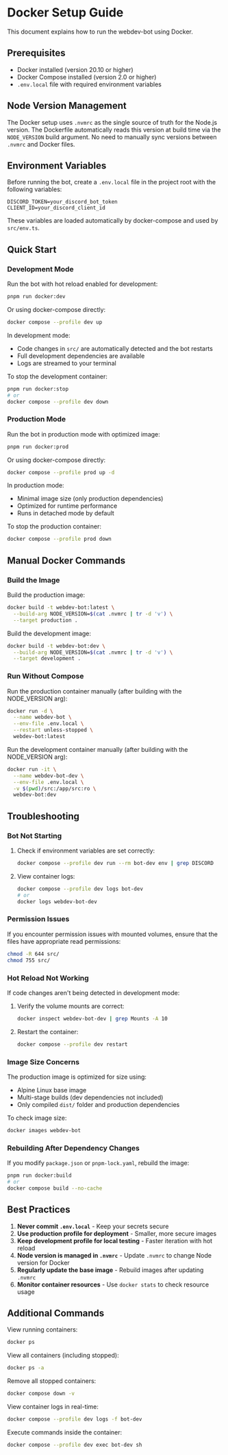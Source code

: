 # Docker Setup Guide

This document explains how to run the webdev-bot using Docker.

## Prerequisites

- Docker installed (version 20.10 or higher)
- Docker Compose installed (version 2.0 or higher)
- `.env.local` file with required environment variables

## Node Version Management

The Docker setup uses `.nvmrc` as the single source of truth for the Node.js version. The Dockerfile automatically reads this version at build time via the `NODE_VERSION` build argument. No need to manually sync versions between `.nvmrc` and Docker files.

## Environment Variables

Before running the bot, create a `.env.local` file in the project root with the following variables:

```env
DISCORD_TOKEN=your_discord_bot_token
CLIENT_ID=your_discord_client_id
```

These variables are loaded automatically by docker-compose and used by `src/env.ts`.

## Quick Start

### Development Mode

Run the bot with hot reload enabled for development:

```bash
pnpm run docker:dev
```

Or using docker-compose directly:

```bash
docker compose --profile dev up
```

In development mode:
- Code changes in `src/` are automatically detected and the bot restarts
- Full development dependencies are available
- Logs are streamed to your terminal

To stop the development container:

```bash
pnpm run docker:stop
# or
docker compose --profile dev down
```

### Production Mode

Run the bot in production mode with optimized image:

```bash
pnpm run docker:prod
```

Or using docker-compose directly:

```bash
docker compose --profile prod up -d
```

In production mode:
- Minimal image size (only production dependencies)
- Optimized for runtime performance
- Runs in detached mode by default

To stop the production container:

```bash
docker compose --profile prod down
```

## Manual Docker Commands

### Build the Image

Build the production image:

```bash
docker build -t webdev-bot:latest \
  --build-arg NODE_VERSION=$(cat .nvmrc | tr -d 'v') \
  --target production .
```

Build the development image:

```bash
docker build -t webdev-bot:dev \
  --build-arg NODE_VERSION=$(cat .nvmrc | tr -d 'v') \
  --target development .
```

### Run Without Compose

Run the production container manually (after building with the NODE_VERSION arg):

```bash
docker run -d \
  --name webdev-bot \
  --env-file .env.local \
  --restart unless-stopped \
  webdev-bot:latest
```

Run the development container manually (after building with the NODE_VERSION arg):

```bash
docker run -it \
  --name webdev-bot-dev \
  --env-file .env.local \
  -v $(pwd)/src:/app/src:ro \
  webdev-bot:dev
```

## Troubleshooting

### Bot Not Starting

1. Check if environment variables are set correctly:
   ```bash
   docker compose --profile dev run --rm bot-dev env | grep DISCORD
   ```

2. View container logs:
   ```bash
   docker compose --profile dev logs bot-dev
   # or
   docker logs webdev-bot-dev
   ```

### Permission Issues

If you encounter permission issues with mounted volumes, ensure that the files have appropriate read permissions:

```bash
chmod -R 644 src/
chmod 755 src/
```

### Hot Reload Not Working

If code changes aren't being detected in development mode:

1. Verify the volume mounts are correct:
   ```bash
   docker inspect webdev-bot-dev | grep Mounts -A 10
   ```

2. Restart the container:
   ```bash
   docker compose --profile dev restart
   ```

### Image Size Concerns

The production image is optimized for size using:
- Alpine Linux base image
- Multi-stage builds (dev dependencies not included)
- Only compiled `dist/` folder and production dependencies

To check image size:

```bash
docker images webdev-bot
```

### Rebuilding After Dependency Changes

If you modify `package.json` or `pnpm-lock.yaml`, rebuild the image:

```bash
pnpm run docker:build
# or
docker compose build --no-cache
```

## Best Practices

1. **Never commit `.env.local`** - Keep your secrets secure
2. **Use production profile for deployment** - Smaller, more secure images
3. **Keep development profile for local testing** - Faster iteration with hot reload
4. **Node version is managed in `.nvmrc`** - Update `.nvmrc` to change Node version for Docker
5. **Regularly update the base image** - Rebuild images after updating `.nvmrc`
6. **Monitor container resources** - Use `docker stats` to check resource usage

## Additional Commands

View running containers:
```bash
docker ps
```

View all containers (including stopped):
```bash
docker ps -a
```

Remove all stopped containers:
```bash
docker compose down -v
```

View container logs in real-time:
```bash
docker compose --profile dev logs -f bot-dev
```

Execute commands inside the container:
```bash
docker compose --profile dev exec bot-dev sh
```

